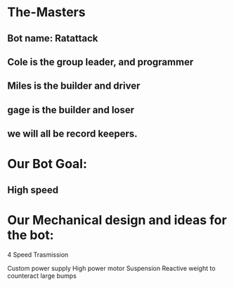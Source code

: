 # The-Masters

## Bot name: Ratattack

## Cole is the group leader, and programmer
## Miles is the builder and driver
## gage is the builder and loser
## we will all be record keepers.

# Our Bot Goal:
## High speed
# Our Mechanical design and ideas for the bot:
4 Speed Trasmission

Custom power supply
High power motor
Suspension
Reactive weight to counteract large bumps
